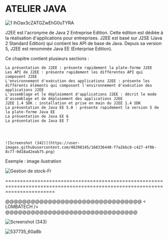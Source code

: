 



# ATELIER JAVA 

![1 lhOax3cZATGZwEhG0uTYRA](https://user-images.githubusercontent.com/48298145/168334394-924b9107-f55f-45da-95a7-cba21c8038f5.gif)




J2EE est l'acronyme de Java 2 Entreprise Edition. Cette édition est dédiée à la réalisation d'applications pour entreprises. J2EE est basé sur J2SE (Java 2 Standard Edition) qui contient les API de base de Java. Depuis sa version 5, J2EE est renommée Java EE (Enterprise Edition).


Ce chapitre contient plusieurs sections :

    La présentation de J2EE : présente rapidement la plate-forme J2EE
    Les API de J2EE : présente rapidement les différentes API qui composent J2EE
    L'environnement d'exécution des applications J2EE : présente les différents éléments qui composent l'environnement d'exécution des applications J2EE
    L'assemblage et le déploiement d'applications J2EE : décrit le mode d'assemblage et de déploiement des applications J2EE
    J2EE 1.4 SDK : installation et prise en main du J2EE 1.4 SDK
    La présentation de Java EE 5.0 : présente rapidement la version 5 de la plate-forme Java EE
    La présentation de Java EE 6
    La présentation de Java EE 7
    
    
    
    
    ![Screenshot (342)](https://user-images.githubusercontent.com/48298145/168336440-f7a2bbc8-c427-4f0b-8c77-0d18a42eab75.png)

      
    
    
    

Exemple : image ilustration

 ![Gestion de stock-Fr](https://user-images.githubusercontent.com/48298145/168334562-3b6b957e-4ba9-46b6-a82a-219cfaaff562.gif)
 
 =============================================================================================================================
 
 @@@@@@@@@@@@@@@@@@@@@@@@@@@@@@@@  < LOMBATECH /> @@@@@@@@@@@@@@@@@@@@@@@@@@@@@@@
 
 
 
 ![Screenshot (343)](https://user-images.githubusercontent.com/48298145/168336637-7aef245b-7aad-4642-9528-d34aa5ff1c5d.png)

 
 
 ![537735_60a8b](https://user-images.githubusercontent.com/48298145/168334834-38d77f79-1fbb-422a-961e-2eabfbc3abe7.png)


